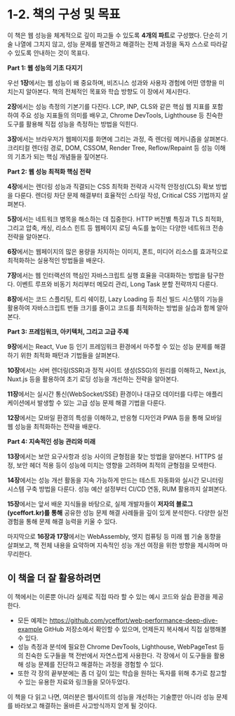 # 1-2. 책의 구성 및 목표

이 책은 웹 성능을 체계적으로 깊이 파고들 수 있도록 **4개의 파트**로 구성했다. 단순히 기술 나열에 그치지 않고, 성능 문제를 발견하고 해결하는 전체 과정을 독자 스스로 따라갈 수 있도록 안내하는 것이 목표다.

**Part 1: 웹 성능의 기초 다지기**

우선 **1장**에서는 웹 성능이 왜 중요하며, 비즈니스 성과와 사용자 경험에 어떤 영향을 미치는지 알아본다. 책의 전체적인 목표와 학습 방향도 이 장에서 제시한다.

**2장**에서는 성능 측정의 기본기를 다진다. LCP, INP, CLS와 같은 핵심 웹 지표를 포함하여 주요 성능 지표들의 의미를 배우고, Chrome DevTools, Lighthouse 등 친숙한 도구를 활용해 직접 성능을 측정하는 방법을 익힌다.

**3장**에서는 브라우저가 웹페이지를 화면에 그리는 과정, 즉 렌더링 메커니즘을 살펴본다. 크리티컬 렌더링 경로, DOM, CSSOM, Render Tree, Reflow/Repaint 등 성능 이해의 기초가 되는 핵심 개념들을 짚어본다.

**Part 2: 웹 성능 최적화 핵심 전략**

**4장**에서는 렌더링 성능과 직결되는 CSS 최적화 전략과 시각적 안정성(CLS) 확보 방법을 다룬다. 렌더링 차단 문제 해결부터 효율적인 스타일 작성, Critical CSS 기법까지 살펴본다.

**5장**에서는 네트워크 병목을 해소하는 데 집중한다. HTTP 버전별 특징과 TLS 최적화, 그리고 압축, 캐싱, 리소스 힌트 등 웹페이지 로딩 속도를 높이는 다양한 네트워크 전송 전략을 알아본다.

**6장**에서는 웹페이지의 많은 용량을 차지하는 이미지, 폰트, 미디어 리소스를 효과적으로 최적화하는 실용적인 방법들을 배운다.

**7장**에서는 웹 인터랙션의 핵심인 자바스크립트 실행 효율을 극대화하는 방법을 탐구한다. 이벤트 루프와 비동기 처리부터 메모리 관리, Long Task 분할 전략까지 다룬다.

**8장**에서는 코드 스플리팅, 트리 쉐이킹, Lazy Loading 등 최신 빌드 시스템의 기능을 활용하여 자바스크립트 번들 크기를 줄이고 코드를 최적화하는 방법을 실습과 함께 알아본다.

**Part 3: 프레임워크, 아키텍처, 그리고 고급 주제**

**9장**에서는 React, Vue 등 인기 프레임워크 환경에서 마주할 수 있는 성능 문제를 해결하기 위한 최적화 패턴과 기법들을 살펴본다.

**10장**에서는 서버 렌더링(SSR)과 정적 사이트 생성(SSG)의 원리를 이해하고, Next.js, Nuxt.js 등을 활용하여 초기 로딩 성능을 개선하는 전략을 알아본다.

**11장**에서는 실시간 통신(WebSocket/SSE) 환경이나 대규모 데이터를 다루는 애플리케이션에서 발생할 수 있는 고급 성능 문제 해결 기법을 다룬다.

**12장**에서는 모바일 환경의 특성을 이해하고, 반응형 디자인과 PWA 등을 통해 모바일 웹 성능을 최적화하는 전략을 배운다.

**Part 4: 지속적인 성능 관리와 미래**

**13장**에서는 보안 요구사항과 성능 사이의 균형점을 찾는 방법을 알아본다. HTTPS 설정, 보안 헤더 적용 등이 성능에 미치는 영향을 고려하며 최적의 균형점을 모색한다.

**14장**에서는 성능 개선 활동을 지속 가능하게 만드는 테스트 자동화와 실시간 모니터링 시스템 구축 방법을 다룬다. 성능 예산 설정부터 CI/CD 연동, RUM 활용까지 살펴본다.

**15장**에서는 앞서 배운 지식들을 바탕으로, 실제 개발자들이 **저자의 블로그(yceffort.kr)를 통해** 공유한 성능 문제 해결 사례들을 깊이 있게 분석한다. 다양한 실전 경험을 통해 문제 해결 능력을 키울 수 있다.

마지막으로 **16장과 17장**에서는 WebAssembly, 엣지 컴퓨팅 등 미래 웹 기술 동향을 살펴보고, 책 전체 내용을 요약하며 지속적인 성능 개선 여정을 위한 방향을 제시하며 마무리한다.

## 이 책을 더 잘 활용하려면

이 책에서는 이론뿐 아니라 실제로 직접 따라 할 수 있는 예시 코드와 실습 환경을 제공한다.

- 모든 예제는 <https://github.com/yceffort/web-performance-deep-dive-example> GitHub 저장소에서 확인할 수 있으며, 언제든지 복사해서 직접 실행해볼 수 있다.
- 성능 측정과 분석에 필요한 Chrome DevTools, Lighthouse, WebPageTest 등의 친숙한 도구들을 책 전반에서 자연스럽게 사용한다. 각 장에서 이 도구들을 활용해 성능 문제를 진단하고 해결하는 과정을 경험할 수 있다.
- 또한 각 장의 끝부분에는 좀 더 깊이 있는 학습을 원하는 독자를 위해 추가로 참고할 수 있는 유용한 자료와 링크들을 모아두었다.

이 책을 다 읽고 나면, 여러분은 웹사이트의 성능을 개선하는 기술뿐만 아니라 성능 문제를 바라보고 해결하는 올바른 사고방식까지 얻게 될 것이다.
